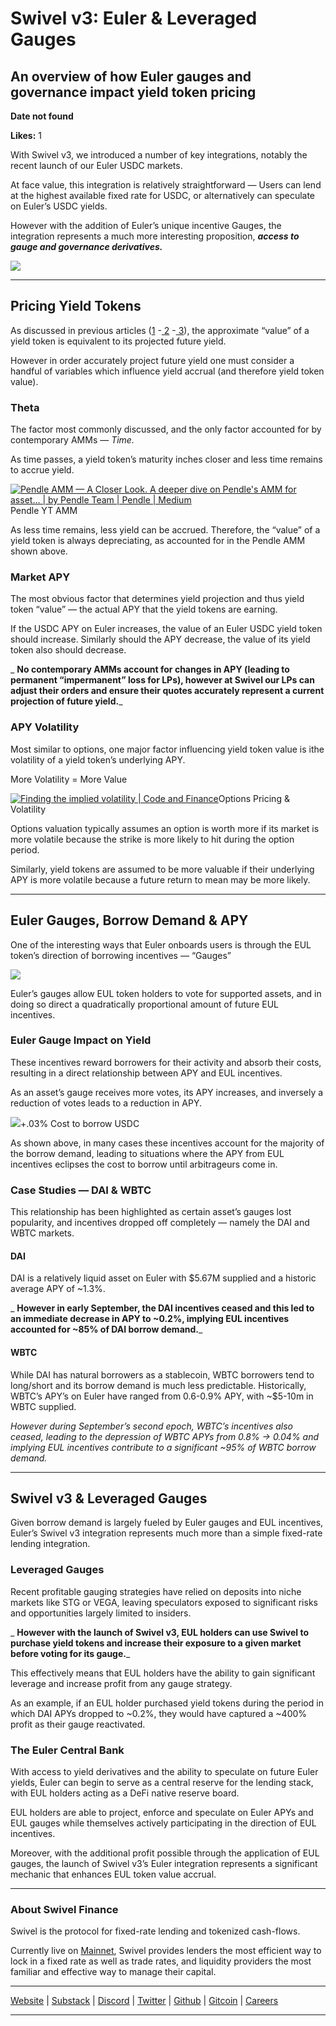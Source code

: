 # Swivel v3: Euler & Leveraged Gauges

## An overview of how Euler gauges and governance impact yield token pricing

**Date not found**

**Likes:** 1

With Swivel v3, we introduced a number of key integrations, notably the recent launch of our Euler USDC markets.

At face value, this integration is relatively straightforward — Users can lend at the highest available fixed rate for USDC, or alternatively can speculate on Euler’s USDC yields.

However with the addition of Euler’s unique incentive Gauges, the integration represents a much more interesting proposition, _**access to gauge and governance derivatives.**_

[![](https://substackcdn.com/image/fetch/w_1456,c_limit,f_auto,q_auto:good,fl_progressive:steep/https%3A%2F%2Fbucketeer-e05bbc84-baa3-437e-9518-adb32be77984.s3.amazonaws.com%2Fpublic%2Fimages%2F5ed3933e-b8a3-458f-8bab-7d18e46c6231_8334x4688.png)](https://substackcdn.com/image/fetch/f_auto,q_auto:good,fl_progressive:steep/https%3A%2F%2Fbucketeer-e05bbc84-baa3-437e-9518-adb32be77984.s3.amazonaws.com%2Fpublic%2Fimages%2F5ed3933e-b8a3-458f-8bab-7d18e46c6231_8334x4688.png)

* * *

## Pricing Yield Tokens

As discussed in previous articles ([1](https://swivel.substack.com/p/swivel-v3-composable-blockspace-capital) -[ 2](https://swivel.substack.com/p/market-making-in-yield-markets) -[ 3](https://swivel.substack.com/p/so-why-an-orderbook)), the approximate “value” of a yield token is equivalent to its projected future yield.

However in order accurately project future yield one must consider a handful of variables which influence yield accrual (and therefore yield token value).

### Theta

The factor most commonly discussed, and the only factor accounted for by contemporary AMMs — _Time._

As time passes, a yield token’s maturity inches closer and less time remains to accrue yield.

[![Pendle AMM — A Closer Look. A deeper dive on Pendle&#39;s AMM for asset… | by  Pendle Team | Pendle | Medium](https://substackcdn.com/image/fetch/w_1456,c_limit,f_auto,q_auto:good,fl_lossy/https%3A%2F%2Fbucketeer-e05bbc84-baa3-437e-9518-adb32be77984.s3.amazonaws.com%2Fpublic%2Fimages%2Fdab676e9-cb8d-4793-9cdb-7de337c94adf_381x278.gif)](https://substackcdn.com/image/fetch/f_auto,q_auto:good,fl_progressive:steep/https%3A%2F%2Fbucketeer-e05bbc84-baa3-437e-9518-adb32be77984.s3.amazonaws.com%2Fpublic%2Fimages%2Fdab676e9-cb8d-4793-9cdb-7de337c94adf_381x278.gif)Pendle YT AMM

As less time remains, less yield can be accrued. Therefore, the “value” of a yield token is always depreciating, as accounted for in the Pendle AMM shown above.

### Market APY

The most obvious factor that determines yield projection and thus yield token “value” — the actual APY that the yield tokens are earning.

If the USDC APY on Euler increases, the value of an Euler USDC yield token should increase. Similarly should the APY decrease, the value of its yield token also should decrease.

 _ **No contemporary AMMs account for changes in APY (leading to permanent “impermanent” loss for LPs), however at Swivel our LPs can adjust their orders and ensure their quotes accurately represent a current projection of future yield.**_

### APY Volatility

Most similar to options, one major factor influencing yield token value is ithe volatility of a yield token’s underlying APY.

More Volatility = More Value

[![Finding the implied volatility | Code and Finance](https://substackcdn.com/image/fetch/w_1456,c_limit,f_auto,q_auto:good,fl_progressive:steep/https%3A%2F%2Fbucketeer-e05bbc84-baa3-437e-9518-adb32be77984.s3.amazonaws.com%2Fpublic%2Fimages%2F047a4232-8f07-4d84-b747-d43adde2b8ae_419x120.png)](https://substackcdn.com/image/fetch/f_auto,q_auto:good,fl_progressive:steep/https%3A%2F%2Fbucketeer-e05bbc84-baa3-437e-9518-adb32be77984.s3.amazonaws.com%2Fpublic%2Fimages%2F047a4232-8f07-4d84-b747-d43adde2b8ae_419x120.png)Options Pricing & Volatility

Options valuation typically assumes an option is worth more if its market is more volatile because the strike is more likely to hit during the option period.

Similarly, yield tokens are assumed to be more valuable if their underlying APY is more volatile because a future return to mean may be more likely.

* * *

## Euler Gauges, Borrow Demand & APY

One of the interesting ways that Euler onboards users is through the EUL token’s direction of borrowing incentives — “Gauges”

[![](https://substackcdn.com/image/fetch/w_1456,c_limit,f_auto,q_auto:good,fl_progressive:steep/https%3A%2F%2Fbucketeer-e05bbc84-baa3-437e-9518-adb32be77984.s3.amazonaws.com%2Fpublic%2Fimages%2Faaf480f6-5d31-46fd-9915-6cd0235f7f7d_1149x836.png)](https://substackcdn.com/image/fetch/f_auto,q_auto:good,fl_progressive:steep/https%3A%2F%2Fbucketeer-e05bbc84-baa3-437e-9518-adb32be77984.s3.amazonaws.com%2Fpublic%2Fimages%2Faaf480f6-5d31-46fd-9915-6cd0235f7f7d_1149x836.png)

Euler’s gauges allow EUL token holders to vote for supported assets, and in doing so direct a quadratically proportional amount of future EUL incentives.

### Euler Gauge Impact on Yield

These incentives reward borrowers for their activity and absorb their costs, resulting in a direct relationship between APY and EUL incentives.

As an asset’s gauge receives more votes, its APY increases, and inversely a reduction of votes leads to a reduction in APY.

[![](https://substackcdn.com/image/fetch/w_1456,c_limit,f_auto,q_auto:good,fl_progressive:steep/https%3A%2F%2Fbucketeer-e05bbc84-baa3-437e-9518-adb32be77984.s3.amazonaws.com%2Fpublic%2Fimages%2F15e2d659-6c79-4114-aa82-da1589190aa1_4764x1638.png)](https://substackcdn.com/image/fetch/f_auto,q_auto:good,fl_progressive:steep/https%3A%2F%2Fbucketeer-e05bbc84-baa3-437e-9518-adb32be77984.s3.amazonaws.com%2Fpublic%2Fimages%2F15e2d659-6c79-4114-aa82-da1589190aa1_4764x1638.png)+.03% Cost to borrow USDC

As shown above, in many cases these incentives account for the majority of the borrow demand, leading to situations where the APY from EUL incentives eclipses the cost to borrow until arbitrageurs come in.

### Case Studies — DAI & WBTC

This relationship has been highlighted as certain asset’s gauges lost popularity, and incentives dropped off completely — namely the DAI and WBTC markets.

####  **DAI**

DAI is a relatively liquid asset on Euler with $5.67M supplied and a historic average APY of ~1.3%.

 _ **However in early September, the DAI incentives ceased and this led to an immediate decrease in APY to ~0.2%, implying EUL incentives accounted for ~85% of DAI borrow demand.**_

####  **WBTC**

While DAI has natural borrowers as a stablecoin, WBTC borrowers tend to long/short and its borrow demand is much less predictable. Historically, WBTC’s APY’s on Euler have ranged from 0.6-0.9% APY, with ~$5-10m in WBTC supplied.

 _However during September’s second epoch, WBTC’s incentives also ceased, leading to the depression of WBTC APYs from 0.8% → 0.04% and implying EUL incentives contribute to a significant ~95% of WBTC borrow demand._

* * *

## Swivel v3 & Leveraged Gauges

Given borrow demand is largely fueled by Euler gauges and EUL incentives, Euler’s Swivel v3 integration represents much more than a simple fixed-rate lending integration.

### Leveraged Gauges

Recent profitable gauging strategies have relied on deposits into niche markets like STG or VEGA, leaving speculators exposed to significant risks and opportunities largely limited to insiders.

 _ **However with the launch of Swivel v3, EUL holders can use Swivel to purchase yield tokens and increase their exposure to a given market before voting for its gauge.**_

This effectively means that EUL holders have the ability to gain significant leverage and increase profit from any gauge strategy.

As an example, if an EUL holder purchased yield tokens during the period in which DAI APYs dropped to ~0.2%, they would have captured a ~400% profit as their gauge reactivated.

### The Euler Central Bank

With access to yield derivatives and the ability to speculate on future Euler yields, Euler can begin to serve as a central reserve for the lending stack, with EUL holders acting as a DeFi native reserve board.

EUL holders are able to project, enforce and speculate on Euler APYs and EUL gauges while themselves actively participating in the direction of EUL incentives.

Moreover, with the additional profit possible through the application of EUL gauges, the launch of Swivel v3’s Euler integration represents a significant mechanic that enhances EUL token value accrual.

* * *

###  **About Swivel Finance**

Swivel is the protocol for fixed-rate lending and tokenized cash-flows.

Currently live on [Mainnet](https://mainnet.swivel.exchange/), Swivel provides lenders the most efficient way to lock in a fixed rate as well as trade rates, and liquidity providers the most familiar and effective way to manage their capital.

* * *

[Website](https://swivel.finance/) | [Substack](https://swivel.substack.com/) | [Discord](https://discord.gg/SkYskDQyVY) | [Twitter](https://twitter.com/SwivelFinance) | [Github](https://github.com/Swivel-Finance) | [Gitcoin](https://gitcoin.co/grants/1773/swivel-finance) | [Careers](https://angel.co/swivel-finance/recruiting/listings)

* * *

